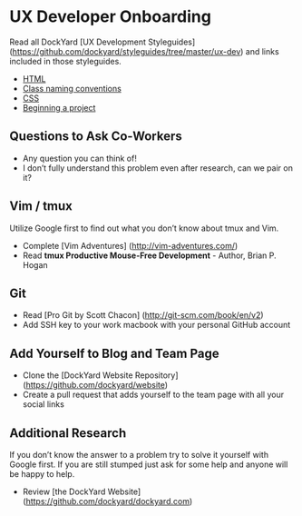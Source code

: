 # UX Developer Onboarding

Read all DockYard
[UX Development Styleguides]
(https://github.com/dockyard/styleguides/tree/master/ux-dev)
and links included in those styleguides.

* [HTML](https://github.com/dockyard/styleguides/blob/master/ux-dev/html.md)
* [Class naming conventions](https://github.com/dockyard/styleguides/blob/master/ux-dev/class-naming-conventions.md)
* [CSS](https://github.com/dockyard/styleguides/blob/master/ux-dev/css.md)
* [Beginning a project](https://github.com/dockyard/styleguides/blob/master/ux-dev/beginning-a-project.md)

## Questions to Ask Co-Workers

* Any question you can think of!
* I don’t fully understand this problem even after research, can we pair on it?

## Vim / tmux

Utilize Google first to find out what you don’t know about tmux and Vim.
* Complete
  [Vim Adventures]
  (http://vim-adventures.com/)
* Read __tmux Productive Mouse-Free Development__ - Author, Brian P. Hogan

## Git

* Read
  [Pro Git by Scott Chacon]
  (http://git-scm.com/book/en/v2)
* Add SSH key to your work macbook with your personal GitHub account

## Add Yourself to Blog and Team Page

* Clone the
  [DockYard Website Repository]
  (https://github.com/dockyard/website)
* Create a pull request that adds yourself to the team page with all
  your social links

## Additional Research

If you don’t know the answer to a problem try to solve it yourself
with Google first. If you are still stumped just ask for some help and anyone
will be happy to help.
* Review
  [the DockYard Website]
  (https://github.com/dockyard/dockyard.com)
